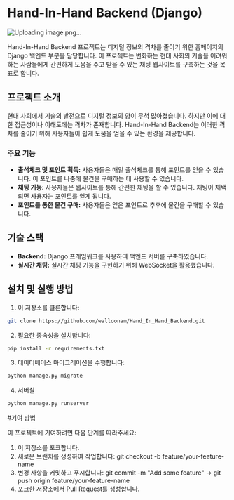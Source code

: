 # Hand-In-Hand Backend (Django)

![Uploading image.png…]()

Hand-In-Hand Backend 프로젝트는 디지털 정보의 격차를 줄이기 위한 홈페이지의 Django 백엔드 부분을 담당합니다. 이 프로젝트는 변화하는 현대 사회의 기술을 어려워 하는 사람들에게 간편하게 도움을 주고 받을 수 있는 채팅 웹사이트를 구축하는 것을 목표로 합니다.

## 프로젝트 소개

현대 사회에서 기술의 발전으로 디지털 정보의 양이 무척 많아졌습니다. 하지만 이에 대한 접근성이나 이해도에는 격차가 존재합니다. Hand-In-Hand Backend는 이러한 격차를 줄이기 위해 사용자들이 쉽게 도움을 얻을 수 있는 환경을 제공합니다.

### 주요 기능

- **출석체크 및 포인트 획득:** 사용자들은 매일 출석체크를 통해 포인트를 얻을 수 있습니다. 이 포인트를 나중에 물건을 구매하는 데 사용할 수 있습니다.
- **채팅 기능:** 사용자들은 웹사이트를 통해 간편한 채팅을 할 수 있습니다. 채팅이 채택되면 사용자는 포인트를 얻게 됩니다.
- **포인트를 통한 물건 구매:** 사용자들은 얻은 포인트로 추후에 물건을 구매할 수 있습니다.

## 기술 스택

- **Backend:** Django 프레임워크를 사용하여 백엔드 서버를 구축하였습니다.
- **실시간 채팅:** 실시간 채팅 기능을 구현하기 위해 WebSocket을 활용했습니다.

## 설치 및 실행 방법

1. 이 저장소를 클론합니다:
```bash
git clone https://github.com/walloonam/Hand_In_Hand_Backend.git
```
2. 필요한 종속성을 설치합니다:
```bash
pip install -r requirements.txt
```
3. 데이터베이스 마이그레이션을 수행합니다:
```bash
python manage.py migrate
```
4. 서버실
```bash
python manage.py runserver
```
#기여 방법

이 프로젝트에 기여하려면 다음 단계를 따라주세요:

1. 이 저장소를 포크합니다.
2. 새로운 브랜치를 생성하여 작업합니다: git checkout -b feature/your-feature-name
3. 변경 사항을 커밋하고 푸시합니다: git commit -m "Add some feature" -> git push origin feature/your-feature-name
4. 포크한 저장소에서 Pull Request를 생성합니다.

